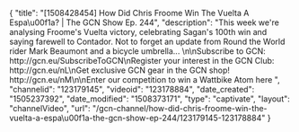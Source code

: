 {
    "title": "[1508428454] How Did Chris Froome Win The Vuelta A Espa\u00f1a? | The GCN Show Ep. 244",
    "description": "This week we're analysing Froome's Vuelta victory, celebrating Sagan's 100th win and saying farewell to Contador. Not to forget an update from Round the World rider Mark Beaumont and a bicycle umbrella... \n\nSubscribe to GCN: http:\/\/gcn.eu\/SubscribeToGCN\nRegister your interest in the GCN Club: http:\/\/gcn.eu\/nL\nGet exclusive GCN gear in the GCN shop! http:\/\/gcn.eu\/nM\n\nEnter our competition to win a Wattbike Atom here ",
    "channelid": "123179145",
    "videoid": "123178884",
    "date_created": "1505237392",
    "date_modified": "1508373171",
    "type": "captivate",
    "layout": "channelVideo",
    "url": "\/gcn-channel\/how-did-chris-froome-win-the-vuelta-a-espa\u00f1a-the-gcn-show-ep-244\/123179145-123178884"
}